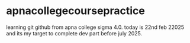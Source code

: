 # apnacollegecoursepractice
learning git github from apna college sigma 4.0. today is 22nd feb 22025 and its my target to complete dev part before july 2025.



